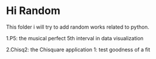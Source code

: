 # Hi Random

This folder i will try to add random works related to python.

1.P5: the musical perfect 5th interval in data visualization

2.Chisq2: the Chisquare application 1: test goodness of a fit

